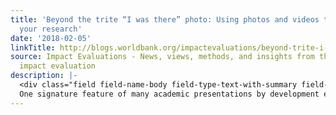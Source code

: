 ```yaml
---
title: 'Beyond the trite “I was there” photo: Using photos and videos to communicate
  your research'
date: '2018-02-05'
linkTitle: http://blogs.worldbank.org/impactevaluations/beyond-trite-i-was-there-photo-using-photos-and-videos-communicate-your-research
source: Impact Evaluations - News, views, methods, and insights from the world of
  impact evaluation
description: |-
  <div class="field field-name-body field-type-text-with-summary field-label-hidden"><div class="field-items"><div class="field-item even"><p>
  One signature feature of many academic presentations by development economists is the use of photos. Go to a labor or health economics seminar and you will almost never see a photo of a U.S. worker or U.S. family participating in some early childhood program, but go to a development seminar and odds are incredibly high that you will see shiny happy people h
---
```


